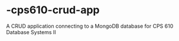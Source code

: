 # -cps610-crud-app
A CRUD application connecting to a MongoDB database for CPS 610 Database Systems II
